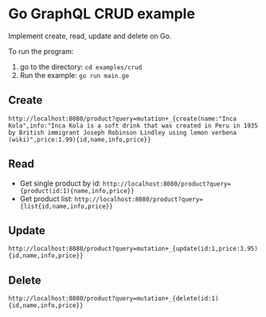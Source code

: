 # Go GraphQL CRUD example

Implement create, read, update and delete on Go.

To run the program:

1. go to the directory: `cd examples/crud`
2. Run the example: `go run main.go`

## Create

`http://localhost:8080/product?query=mutation+_{create(name:"Inca Kola",info:"Inca Kola is a soft drink that was created in Peru in 1935 by British immigrant Joseph Robinson Lindley using lemon verbena (wiki)",price:1.99){id,name,info,price}}`

## Read

* Get single product by id: `http://localhost:8080/product?query={product(id:1){name,info,price}}`
* Get product list: `http://localhost:8080/product?query={list{id,name,info,price}}`

## Update

`http://localhost:8080/product?query=mutation+_{update(id:1,price:3.95){id,name,info,price}}`

## Delete

`http://localhost:8080/product?query=mutation+_{delete(id:1){id,name,info,price}}`
